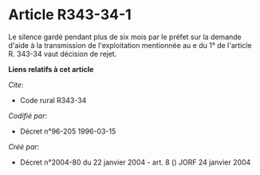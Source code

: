 # Article R343-34-1

Le silence gardé pendant plus de six mois par le préfet sur la demande d'aide à la transmission de l'exploitation mentionnée
au e du 1° de l'article R. 343-34 vaut décision de rejet.

**Liens relatifs à cet article**

_Cite_:

  - Code rural R343-34

_Codifié par_:

  - Décret n°96-205 1996-03-15

_Créé par_:

  - Décret n°2004-80 du 22 janvier 2004 - art. 8 () JORF 24 janvier 2004
